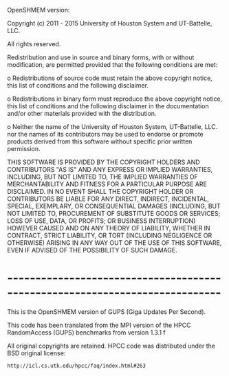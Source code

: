 OpenSHMEM version:

  Copyright (c) 2011 - 2015
    University of Houston System and UT-Battelle, LLC.

  All rights reserved.
 
  Redistribution and use in source and binary forms, with or without
  modification, are permitted provided that the following conditions
  are met:
 
  o Redistributions of source code must retain the above copyright notice,
    this list of conditions and the following disclaimer.
 
  o Redistributions in binary form must reproduce the above copyright
    notice, this list of conditions and the following disclaimer in the
    documentation and/or other materials provided with the distribution.
 
  o Neither the name of the University of Houston System,
    UT-Battelle, LLC. nor the names of its contributors may be used to
    endorse or promote products derived from this software without specific
    prior written permission.
 
  THIS SOFTWARE IS PROVIDED BY THE COPYRIGHT HOLDERS AND CONTRIBUTORS
  "AS IS" AND ANY EXPRESS OR IMPLIED WARRANTIES, INCLUDING, BUT NOT
  LIMITED TO, THE IMPLIED WARRANTIES OF MERCHANTABILITY AND FITNESS FOR
  A PARTICULAR PURPOSE ARE DISCLAIMED. IN NO EVENT SHALL THE COPYRIGHT
  HOLDER OR CONTRIBUTORS BE LIABLE FOR ANY DIRECT, INDIRECT, INCIDENTAL,
  SPECIAL, EXEMPLARY, OR CONSEQUENTIAL DAMAGES (INCLUDING, BUT NOT LIMITED
  TO, PROCUREMENT OF SUBSTITUTE GOODS OR SERVICES; LOSS OF USE, DATA, OR
  PROFITS; OR BUSINESS INTERRUPTION) HOWEVER CAUSED AND ON ANY THEORY OF
  LIABILITY, WHETHER IN CONTRACT, STRICT LIABILITY, OR TORT (INCLUDING
  NEGLIGENCE OR OTHERWISE) ARISING IN ANY WAY OUT OF THE USE OF THIS
  SOFTWARE, EVEN IF ADVISED OF THE POSSIBILITY OF SUCH DAMAGE.

# ----------------------------------------------------------------------------



                                                                         
This is the OpenSHMEM version of GUPS (Giga Updates Per Second).

This code has been translated from the MPI version of the 
HPCC RandomAccess (GUPS) benchmarks from  version 1.3.1 f

All original copyrights are retained.  HPCC code was distributed under
the BSD original license:

    http://icl.cs.utk.edu/hpcc/faq/index.html#263

